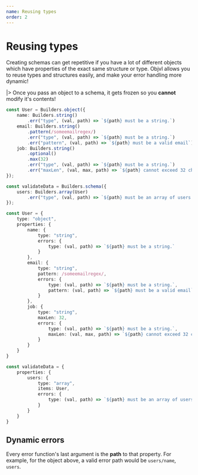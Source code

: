 ```yaml
---
name: Reusing types
order: 2
---
```


# Reusing types

Creating schemas can get repetitive if you have a lot of different objects which have properties of the exact same structure or type. Objvl allows you to reuse types and structures easily, and make your error handling more dynamic!

|> Once you pass an object to a schema, it gets frozen so you **cannot** modify it's contents!

```ts --Builders
const User = Builders.object({
    name: Builders.string()
        .err("type", (val, path) => `${path} must be a string.`)
    email: Builders.string()
        .pattern(/someemailregex/)
        .err("type", (val, path) => `${path} must be a string.`)
        .err("pattern", (val, path) => `${path} must be a valid email`)
    job: Builders.string()
        .optional()
        .max(32)
        .err("type", (val, path) => `${path} must be a string.`)
        .err("maxLen", (val, max, path) => `${path} cannot exceed 32 characters`)
});

const validateData = Builders.schema({
    users: Builders.array(User)
        .err("type", (val, path) => `${path} must be an array of users.`)
});
```
```ts --Objects
const User = {
    type: "object",
    properties: {
        name: {
            type: "string",
            errors: {
                type: (val, path) => `${path} must be a string.`
            }
        },
        email: {
            type: "string",
            pattern: /someemailregex/,
            errors: {
                type: (val, path) => `${path} must be a string.`,
                pattern: (val, path) => `${path} must be a valid email`,
            }
        },
        job: {
            type: "string",
            maxLen: 32,
            errors: {
                type: (val, path) => `${path} must be a string.`,
                maxLen: (val, max, path) => `${path} cannot exceed 32 characters`
            }
        }
    }
}

const validateData = {
    properties: {
        users: {
            type: "array",
            items: User,
            errors: {
                type: (val, path) => `${path} must be an array of users`
            }
        }
    }
}
```

## Dynamic errors

Every error function's last argument is the **path** to that property. For example, for the object above, a valid error path would be `users/name`, `users`.